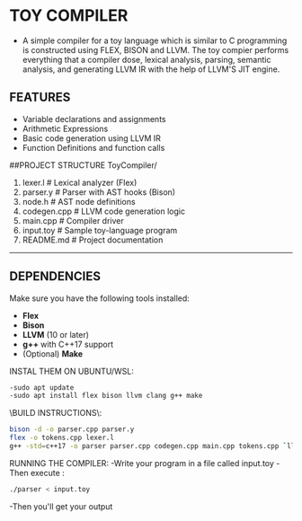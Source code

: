 # TOY COMPILER 
- A simple compiler for a toy language which is similar to C programming is constructed using FLEX, BISON and LLVM. The toy compier performs everything that a compiler dose, lexical analysis, parsing, semantic analysis, and generating LLVM IR with the help of LLVM'S JIT engine.	

## FEATURES
- Variable declarations and assignments
- Arithmetic Expressions
- Basic code generation using LLVM IR
- Function Definitions and function calls

##PROJECT STRUCTURE
ToyCompiler/
1.  lexer.l # Lexical analyzer (Flex)
2.  parser.y # Parser with AST hooks (Bison)
3.  node.h # AST node definitions
4.  codegen.cpp # LLVM code generation logic
5.  main.cpp # Compiler driver
6.  input.toy # Sample toy-language program
7.  README.md # Project documentation


---

##  DEPENDENCIES

Make sure you have the following tools installed:

- **Flex**
- **Bison**
- **LLVM** (10 or later)
- **g++** with C++17 support
- (Optional) **Make**

INSTAL THEM ON UBUNTU/WSL:
```bash
-sudo apt update
-sudo apt install flex bison llvm clang g++ make
```
\\BUILD INSTRUCTIONS\\:
```bash
bison -d -o parser.cpp parser.y
flex -o tokens.cpp lexer.l
g++ -std=c++17 -o parser parser.cpp codegen.cpp main.cpp tokens.cpp `llvm-config --cxxflags --ldflags --system-libs --libs all`
```

RUNNING THE COMPILER:
-Write your program in a file called input.toy
-Then execute :
 ```bash
 ./parser < input.toy
```
-Then you'll get your output

 

